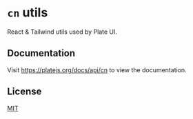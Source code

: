 # `cn` utils

React & Tailwind utils used by Plate UI.

## Documentation

Visit https://platejs.org/docs/api/cn to view the documentation.

## License

[MIT](../../LICENSE)
